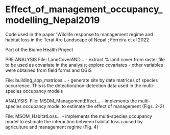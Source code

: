 # Effect_of_management_occupancy_modelling_Nepal2019
Code used in the paper 'Wildlife response to management regime and habitat loss in the Terai Arc Landscape of Nepal'; Ferreira et al 2022

Part of the Biome Health Project

PRE ANALYSIS
File: LandCoverAND... - extract % land cover from raster file to be used as covariate in the analysis; explore covariates - other variables were obtained from field forms and QGIS

File: building_spp_matrices... - generate site by date matrices of species occurrence. This is the detection/non-detection data used in the multi-species occupancy models


ANALYSIS:
File: MSOM_ManagementEffect... - implements the multi-species occupancy model to estimate the effect of management (Figs. 2-3)

File: MSOM_HabitatLoss... - implements the multi-species occupancy model to estimate the interaction between habitat loss caused by agriculture and management regime (Fig. 4)
